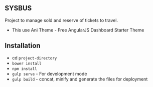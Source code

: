 ## SYSBUS
Project to manage sold and reserve of tickets to travel.
- This use Ani Theme - Free AngularJS Dashboard Starter Theme
## Installation
- cd `project-directory`
- `bower install`
- `npm install`
- `gulp serve` - For development mode
- `gulp build` - concat, minify and generate the files for deployment
